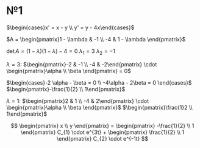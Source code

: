 # №1
$\begin{cases}x' = x - y \\ y' = y - 4x\end{cases}$

$A = \begin{pmatrix}1 - \lambda & -1 \\ -4 & 1 - \lambda \end{pmatrix}$

$\det A = (1 - \lambda)(1-\lambda) - 4 = 0$
$\lambda_{1} = 3$
$\lambda_{2} = -1$

$\lambda = {3}:$
$\begin{pmatrix}-2 & -1 \\ -4 & -2\end{pmatrix} \cdot \begin{pmatrix}\alpha \\ \beta \end{pmatrix} = 0$

$\begin{cases}-2 \alpha - \beta = 0 \\ -4\alpha - 2\beta = 0 \end{cases}$
$\begin{pmatrix}-\frac{1}{2} \\ 1\end{pmatrix}$

$\lambda = 1:$
$\begin{pmatrix}2 & 1 \\ -4 & 2\end{pmatrix} \cdot \begin{pmatrix}\alpha \\ \beta \end{pmatrix}$
$\begin{pmatrix}\frac{1}2 \\ 1\end{pmatrix}$

$$
\begin{pmatrix}
x \\
y 
\end{pmatrix} = \begin{pmatrix}
-\frac{1}{2} \\
1
\end{pmatrix} C_{1} \cdot e^{3t} + \begin{pmatrix}
\frac{1}{2} \\
1
\end{pmatrix} C_{2} \cdot e^{-1t}
$$


